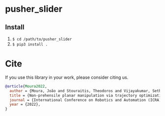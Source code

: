 # pusher_slider

## Install

1. `$ cd /path/to/pusher_slider`
1. `$ pip3 install .`

# Cite

If you use this library in your work, please consider citing us.

```bibtex
@article{Moura2022,
  author = {Moura, João and Stouraitis, Theodoros and Vijayakumar, Sethu},
  title = {Non-prehensile planar manipulation via trajectory optimization with complementarity constraints},
  journal = {International Conference on Robotics and Automation (ICRA)},
  year = {2022},
}
```
